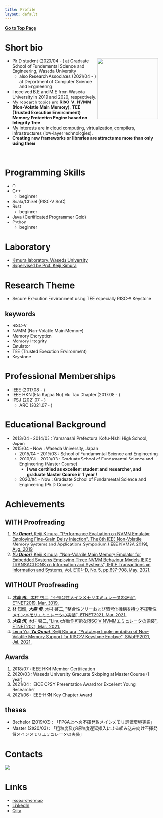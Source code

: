 ```yaml
---
title: Profile
layout: default
---
```


[**Go to Top Page**](https://uyiromo.github.io)

# Short bio
<img src="https://user-images.githubusercontent.com/19767885/123014113-7c928e00-d400-11eb-8500-fd52bf6e04a9.jpg" width="200px" align="right">

- Ph.D student (2020/04 - ) at Graduate School of Fundemental Science and Engineering, Waseda University
  - also Research Associates (2021/04 - ) at Department of Computer Science and Engineering
- I received B.E and M.E from Waseda University in 2019 and 2020, respectively.
- My research topics are **RISC-V**, **NVMM (Non-Volatle Main Memory)**, **TEE (Trusted Execution Environment)**, **Memory Protection Engine based on Integrity Tree**
- My interests are in cloud computing, virtualization, compilers, infrastructures (low-layer technologies).
- **Creating new frameworks or libraries are attracts me more than only using them**

<br clear="all">

# Programming Skills
- C
- C++
  - beginner
- Scala/Chisel (RISC-V SoC)
- Rust
  - beginner
- Java (Certificated Programmer Gold)
- Python
  - beginner



# Laboratory
- [Kimura laboratory, Waseda University](http://www.apal.cs.waseda.ac.jp/)
- [Supervised by Prof. Keiji Kimura](http://www.apal.cs.waseda.ac.jp/kimura/index.html)

# Research Theme
- Secure Execution Environment using TEE especially RISC-V Keystone

## keywords
- RISC-V
- NVMM (Non-Volatile Main Memory)
- Memory Encryption
- Memory Integrity
- Emulator
- TEE (Trusted Execution Environment)
- Keystone

# Professional Memberships
- IEEE (2017.08 - )
- IEEE HKN (Eta Kappa Nu) Mu Tau Chapter (2017.08 - )
- IPSJ (2021.07 - )
  - ARC (2021.07 - )

# Educational Background
- 2013/04 - 2014/03 : Yamanashi Prefectural Kofu-Nishi High School, Japan
- 2015/04 - Now : Waseda University, Japan
  - 2015/04 - 2019/03 : School of Fundamental Science and Engineering
  - 2019/04 - 2020/03 : Graduate School of Fundamental Science and Engineering (Master Course)
    - **I was certified as excellent student and researcher, and graduate Master Coarse in 1 year !**
  - 2020/04 - Now     : Graduate School of Fundamental Science and Engineering (Ph.D Course)

# Achievements
## WITH Proofreading
1. [_**Yu Omori**_, Keiji Kimura, "Performance Evaluation on NVMM Emulator Employing Fine-Grain Delay Injection", The 8th IEEE Non-Volatile Memory Systems and Applications Symposium (IEEE NVMSA 2019), Aug. 2019](https://ieeexplore.ieee.org/document/8863522)
2. [_**Yu Omori**_, Keiji Kimura, "Non-Volatile Main Memory Emulator for Embedded Systems Employing Three NVMM Behaviour Models IEICE TRANSACTIONS on Information and Systems", IEICE Transactions on Information and Systems, Vol. E104-D, No. 5, pp.697-708, May. 2021.](https://doi.org/10.1587/transinf.2020EDP7092)

## WITHOUT Proofreading
1. [_**大森 侑**_、木村 啓二, "不揮発性メインメモリエミュレータの評価", ETNET2019, Mar. 2019.](https://ipsj.ixsq.nii.ac.jp/ej/?action=repository_uri&item_id=195099)
2. [林 知輝, _**大森 侑**_, 木村 啓二, "整合性ツリーおよび暗号化機構を持つ不揮発性メインメモリエミュレータの実装", ETNET2021, Mar. 2021.](https://ipsj.ixsq.nii.ac.jp/ej/?action=repository_uri&item_id=210451)
3. [_**大森 侑**_, 木村 啓二, "Linuxが動作可能なRISC-V NVMMエミュレータの実装", ETNET2021, Mar., 2021.](https://ipsj.ixsq.nii.ac.jp/ej/?action=repository_uri&item_id=210450)
4. [ Lena Yu, ***Yu Omori***, Keiji Kimura, "Prototype Implementation of Non-Volatile Memory Support for RISC-V Keystone Enclave", SWoPP2021, Jul. 2021. ](https://www.ieice.org/ken/paper/20210720TC4K/)


## Awards
1. 2018/07 : IEEE HKN Member Certification
2. 2020/03 : Waseda University Graduate Skipping at Master Course (1 year)
3. 2021/04 : IEICE CPSY Presentation Award for Excellent Young Researcher
4. 2021/06 : IEEE-HKN Key Chapter Award

## theses
- Bechelor (2019/03) : 「FPGA上への不揮発性メインメモリ評価環境実装」
- Master (2020/03) : 「粗粒度及び細粒度遅延挿入による組み込み向け不揮発性メインメモリエミュレータの実装」

# Contacts
![](https://user-images.githubusercontent.com/19767885/123014980-553cc080-d402-11eb-9f2e-3c9f150c5dc6.jpg)


# Links
- [researchermap](https://researchmap.jp/yuomori)
- [LinkedIn](https://www.linkedin.com/in/yu-omori-269987191/)
- [Qiita](https://qiita.com/uyiromo)
